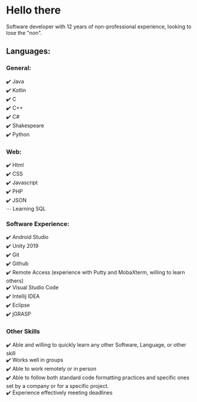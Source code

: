 # Hello there

Software developer with 12 years of non-professional experience, looking to lose the "non".

## Languages:
### General:
✔️ Java<br/>
✔️ Kotlin<br/>
✔️ C<br/>
✔️ C++<br/>
✔️ C#<br/>
✔️ Shakespeare<br/>
✔️ Python
### Web:
✔️ Html<br/>
✔️ CSS<br/>
✔️ Javascript<br/>
✔️ PHP<br/>
✔️ JSON<br/>
⋯ Learning SQL

### Software Experience:
✔️ Android Studio<br/>
✔️ Unity 2019<br/>
✔️ Git<br/>
✔️ Github<br/>
✔️ Remote Access (experience with Putty and MobaXterm, willing to learn others)<br/>
✔️ Visual Studio Code<br/>
✔️ Intellij IDEA<br/>
✔️ Eclipse<br/>
✔️ jGRASP<br/>

### Other Skills
✔️ Able and willing to quickly learn any other Software, Language, or other skill<br/>
✔️ Works well in groups<br/>
✔️ Able to work remotely or in person<br/>
✔️ Able to follow both standard code formatting practices and specific ones set by a company or for a specific project.<br/>
✔️ Experience effectively meeting deadlines<br/>

